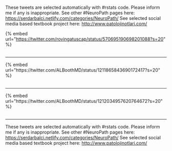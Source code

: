 

These tweets are selected automatically with #rstats code. Please inform me if any is inappropriate.
See other #NeuroPath pages here: https://serdarbalci.netlify.com/categories/NeuroPath/ 
See selected social media based textbook project here: http://www.patolojinotlari.com/

{% embed url="https://twitter.com/rovingatuscap/status/570695190698201088?s=20" %}<br>
<br>
<hr>
{% embed url="https://twitter.com/ALBoothMD/status/1211865843690172417?s=20" %}<br>
<br>
<hr>
{% embed url="https://twitter.com/ALBoothMD/status/1212034957620764672?s=20" %}<br>
<br>
<hr>


These tweets are selected automatically with #rstats code. Please inform me if any is inappropriate.
See other #NeuroPath pages here: https://serdarbalci.netlify.com/categories/NeuroPath/ 
See selected social media based textbook project here: http://www.patolojinotlari.com/
